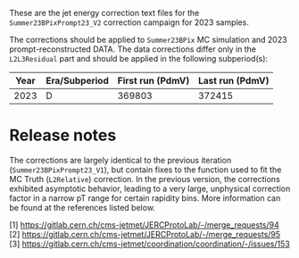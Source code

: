 These are the jet energy correction text files for the `Summer23BPixPrompt23_V2` correction campaign
for 2023 samples.

The corrections should be applied to `Summer23BPix` MC simulation and 2023 prompt-reconstructed DATA. The
data corrections differ only in the `L2L3Residual` part and should be applied in the following subperiod(s):

| Year | Era/Subperiod | First run (PdmV) | Last run (PdmV)|
| ---- | ------------- | ---------------- | -------------- |
| 2023 | D             | 369803           | 372415         |


Release notes
=============

The corrections are largely identical to the previous iteration (`Summer23BPixPrompt23_V1`), but contain
fixes to the function used to fit the MC Truth (`L2Relative`) correction. In the previous version, the
corrections exhibited asymptotic behavior, leading to a very large, unphysical correction factor in a
narrow pT range for certain rapidity bins. More information can be found at the references listed below.

[1] https://gitlab.cern.ch/cms-jetmet/JERCProtoLab/-/merge_requests/94
[2] https://gitlab.cern.ch/cms-jetmet/JERCProtoLab/-/merge_requests/95
[3] https://gitlab.cern.ch/cms-jetmet/coordination/coordination/-/issues/153

